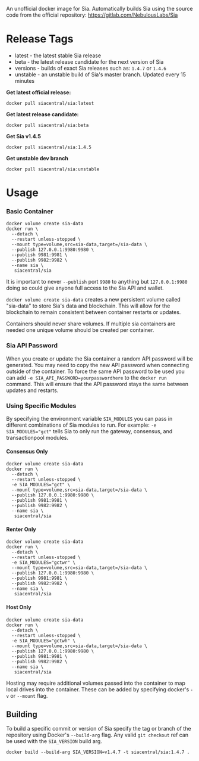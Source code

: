 An unofficial docker image for Sia. Automatically builds Sia using the source code from the official repository: https://gitlab.com/NebulousLabs/Sia

# Release Tags

+ latest - the latest stable Sia release
+ beta - the latest release candidate for the next version of Sia
+ versions - builds of exact Sia releases such as: `1.4.7` or `1.4.6`
+ unstable - an unstable build of Sia's master branch. Updated every 15 minutes

**Get latest official release:**
```
docker pull siacentral/sia:latest
```

**Get latest release candidate:**
```
docker pull siacentral/sia:beta
```

**Get Sia v1.4.5**
```
docker pull siacentral/sia:1.4.5
```

**Get unstable dev branch**
```
docker pull siacentral/sia:unstable
```

# Usage

### Basic Container
```
docker volume create sia-data
docker run \
  --detach \
  --restart unless-stopped \
  --mount type=volume,src=sia-data,target=/sia-data \
  --publish 127.0.0.1:9980:9980 \
  --publish 9981:9981 \
  --publish 9982:9982 \
  --name sia \
   siacentral/sia
```

It is important to never `--publish` port `9980` to anything but 
`127.0.0.1:9980` doing so could give anyone full access to the Sia API and
wallet.

`docker volume create sia-data` creates a new persistent volume called 
"sia-data" to store Sia's data and blockchain. This will allow for the 
blockchain to remain consistent between container restarts or updates.

Containers should never share volumes. If multiple sia containers are 
needed one unique volume should be created per container.

### Sia API Password

When you create or update the Sia container a random API password will be
generated. You may need to copy the new API password when connecting outside of
the container. To force the same API password to be used you can add
`-e SIA_API_PASSWORD=yourpasswordhere` to the `docker run` command. This will
ensure that the API password stays the same between updates and restarts.

### Using Specific Modules

By specifying the environment variable `SIA_MODULES` you can pass in different combinations of
Sia modules to run. For example: `-e SIA_MODULES="gct"` tells Sia to only run
the gateway, consensus, and transactionpool modules.

#### Consensus Only
```
docker volume create sia-data
docker run \
  --detach \
  --restart unless-stopped \
  -e SIA_MODULES="gct" \
  --mount type=volume,src=sia-data,target=/sia-data \
  --publish 127.0.0.1:9980:9980 \
  --publish 9981:9981 \
  --publish 9982:9982 \
  --name sia \
   siacentral/sia
```

#### Renter Only
```
docker volume create sia-data
docker run \
  --detach \
  --restart unless-stopped \
  -e SIA_MODULES="gctwr" \
  --mount type=volume,src=sia-data,target=/sia-data \
  --publish 127.0.0.1:9980:9980 \
  --publish 9981:9981 \
  --publish 9982:9982 \
  --name sia \
   siacentral/sia
```

#### Host Only
```
docker volume create sia-data
docker run \
  --detach \
  --restart unless-stopped \
  -e SIA_MODULES="gctwh" \
  --mount type=volume,src=sia-data,target=/sia-data \
  --publish 127.0.0.1:9980:9980 \
  --publish 9981:9981 \
  --publish 9982:9982 \
  --name sia \
   siacentral/sia
```

Hosting may require additional volumes passed into the container to map
local drives into the container. These can be added by specifying
docker's `-v` or `--mount` flag.

## Building

To build a specific commit or version of Sia specify the tag or branch of the 
repository using Docker's `--build-arg` flag. Any valid `git checkout` ref can
be used with the `SIA_VERSION` build arg.

```
docker build --build-arg SIA_VERSION=v1.4.7 -t siacentral/sia:1.4.7 .
```
